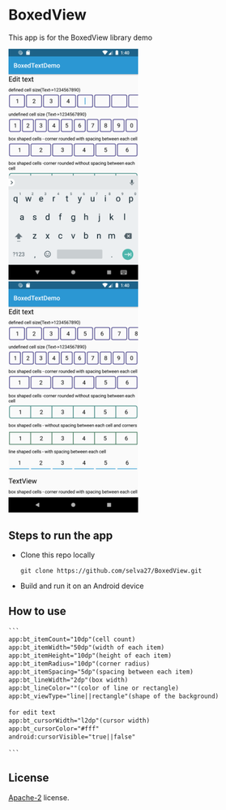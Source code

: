 # BoxedView

This app is for the BoxedView library demo

<img src="screenshots/Screen1.png" width="256"/> <img src="screenshots/Screen_2.png" width="256"/>

## Steps to run the app

* Clone this repo locally
  ```
  git clone https://github.com/selva27/BoxedView.git
  ```
* Build and run it on an Android device

## How to use
    ```
    app:bt_itemCount="10dp"(cell count)
    app:bt_itemWidth="50dp"(width of each item)
    app:bt_itemHeight="10dp"(height of each item)
    app:bt_itemRadius="10dp"(corner radius)
    app:bt_itemSpacing="5dp"(spacing between each item)
    app:bt_lineWidth="2dp"(box width)
    app:bt_lineColor=""(color of line or rectangle)
    app:bt_viewType="line||rectangle"(shape of the background)

    for edit text
    app:bt_cursorWidth="l2dp"(cursor width)
    app:bt_cursorColor="#fff"
    android:cursorVisible="true||false"

    ```


## License
[Apache-2](./License.txt) license.
